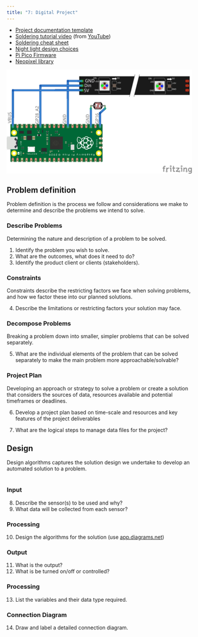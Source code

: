 ```yaml
---
title: "7: Digital Project"
---
```


- [Project documentation template](7digitalProject.pptx)
- [Soldering tutorial video](https://tmccatholiceduau-my.sharepoint.com/:v:/g/personal/aknight_tmc_catholic_edu_au/ESbtkG_fkwNArYszbg9YyEsB2jNfQllsAZQTrPo3GYkt1g?e=XhicgF) (from [YouTube](https://www.youtube.com/watch?v=Qps9woUGkvI&pp=ygUSc29sZGVyaW5nIHR1dG9yaWFs))
- [Soldering cheat sheet](cheatsheet.pdf)
- [Night light design choices](7digitalProjectDesigns.pptx)
- [Pi Pico Firmware](https://downloads.circuitpython.org/bin/raspberry_pi_pico/en_US/adafruit-circuitpython-raspberry_pi_pico-en_US-8.0.5.uf2)
- [Neopixel library](neopixel.mpy)

![Pico Layout](picoLayout.png)

## Problem definition 
Problem definition is the process we follow and considerations we make to determine and describe the problems we intend to solve.

### Describe Problems
Determining the nature and description of a 
problem to be solved. 

1. Identify the problem you wish to 
solve.  
2. What are the outcomes, what does it 
need to do? 
3. Identify the product client or clients (stakeholders). 
 
### Constraints
Constraints describe the restricting factors we face 
when solving problems, and how we factor these 
into our planned solutions. 

4. Describe the limitations or restricting 
factors your solution may face. 
 
### Decompose Problems
Breaking a problem down into smaller, simpler 
problems that can be solved separately.

5. What are the individual elements of 
the problem that can be solved 
separately to make the main problem 
more approachable/solvable?
 
### Project Plan
Developing an approach or strategy to solve a 
problem or create a solution that considers the 
sources of data, resources available and potential 
timeframes or deadlines. 

6. Develop a project plan based on 
time-scale and resources and key features of the 
project deliverables 
 
7. What are the logical steps to manage data files for 
the project? 

## Design 
Design algorithms captures the solution design we undertake to develop an automated solution to a problem.

<div class="mxgraph" style="max-width:100%;border:1px solid transparent;" data-mxgraph="{&quot;highlight&quot;:&quot;#0000ff&quot;,&quot;nav&quot;:true,&quot;resize&quot;:true,&quot;toolbar&quot;:&quot;zoom layers tags lightbox&quot;,&quot;edit&quot;:&quot;_blank&quot;,&quot;xml&quot;:&quot;&lt;mxfile host=\&quot;app.diagrams.net\&quot; modified=\&quot;2023-05-29T01:03:20.859Z\&quot; agent=\&quot;Mozilla/5.0 (Macintosh; Intel Mac OS X 10_15_7) AppleWebKit/605.1.15 (KHTML, like Gecko) Version/16.3 Safari/605.1.15\&quot; etag=\&quot;Ae5Cp8alQ_Nl-69zvpD8\&quot; version=\&quot;21.3.5\&quot;&gt;\n  &lt;diagram name=\&quot;Page-1\&quot; id=\&quot;theeIvWoAOZUXY_2hO-K\&quot;&gt;\n    &lt;mxGraphModel dx=\&quot;474\&quot; dy=\&quot;802\&quot; grid=\&quot;1\&quot; gridSize=\&quot;10\&quot; guides=\&quot;1\&quot; tooltips=\&quot;1\&quot; connect=\&quot;1\&quot; arrows=\&quot;1\&quot; fold=\&quot;1\&quot; page=\&quot;1\&quot; pageScale=\&quot;1\&quot; pageWidth=\&quot;827\&quot; pageHeight=\&quot;1169\&quot; math=\&quot;0\&quot; shadow=\&quot;0\&quot;&gt;\n      &lt;root&gt;\n        &lt;mxCell id=\&quot;0\&quot; /&gt;\n        &lt;mxCell id=\&quot;1\&quot; parent=\&quot;0\&quot; /&gt;\n        &lt;mxCell id=\&quot;BtPJ0RQ9yB9yxvm4DMkY-9\&quot; style=\&quot;edgeStyle=orthogonalEdgeStyle;rounded=0;orthogonalLoop=1;jettySize=auto;html=1;entryX=0;entryY=0.5;entryDx=0;entryDy=0;\&quot; edge=\&quot;1\&quot; parent=\&quot;1\&quot; source=\&quot;BtPJ0RQ9yB9yxvm4DMkY-2\&quot; target=\&quot;BtPJ0RQ9yB9yxvm4DMkY-3\&quot;&gt;\n          &lt;mxGeometry relative=\&quot;1\&quot; as=\&quot;geometry\&quot; /&gt;\n        &lt;/mxCell&gt;\n        &lt;mxCell id=\&quot;BtPJ0RQ9yB9yxvm4DMkY-2\&quot; value=\&quot;Input\&quot; style=\&quot;rounded=0;whiteSpace=wrap;html=1;fontFamily=Atkinson Hyperlegible;fontSource=https%3A%2F%2Ffonts.googleapis.com%2Fcss%3Ffamily%3DAtkinson%2BHyperlegible;fontStyle=0;fontSize=14;\&quot; vertex=\&quot;1\&quot; parent=\&quot;1\&quot;&gt;\n          &lt;mxGeometry x=\&quot;80\&quot; y=\&quot;280\&quot; width=\&quot;80\&quot; height=\&quot;40\&quot; as=\&quot;geometry\&quot; /&gt;\n        &lt;/mxCell&gt;\n        &lt;mxCell id=\&quot;BtPJ0RQ9yB9yxvm4DMkY-10\&quot; style=\&quot;edgeStyle=orthogonalEdgeStyle;rounded=0;orthogonalLoop=1;jettySize=auto;html=1;entryX=0;entryY=0.5;entryDx=0;entryDy=0;\&quot; edge=\&quot;1\&quot; parent=\&quot;1\&quot; source=\&quot;BtPJ0RQ9yB9yxvm4DMkY-3\&quot; target=\&quot;BtPJ0RQ9yB9yxvm4DMkY-4\&quot;&gt;\n          &lt;mxGeometry relative=\&quot;1\&quot; as=\&quot;geometry\&quot; /&gt;\n        &lt;/mxCell&gt;\n        &lt;mxCell id=\&quot;BtPJ0RQ9yB9yxvm4DMkY-3\&quot; value=\&quot;Processing\&quot; style=\&quot;rounded=0;whiteSpace=wrap;html=1;fontFamily=Atkinson Hyperlegible;fontSource=https%3A%2F%2Ffonts.googleapis.com%2Fcss%3Ffamily%3DAtkinson%2BHyperlegible;fontStyle=0;fontSize=14;\&quot; vertex=\&quot;1\&quot; parent=\&quot;1\&quot;&gt;\n          &lt;mxGeometry x=\&quot;200\&quot; y=\&quot;280\&quot; width=\&quot;80\&quot; height=\&quot;40\&quot; as=\&quot;geometry\&quot; /&gt;\n        &lt;/mxCell&gt;\n        &lt;mxCell id=\&quot;BtPJ0RQ9yB9yxvm4DMkY-4\&quot; value=\&quot;Output\&quot; style=\&quot;rounded=0;whiteSpace=wrap;html=1;fontFamily=Atkinson Hyperlegible;fontSource=https%3A%2F%2Ffonts.googleapis.com%2Fcss%3Ffamily%3DAtkinson%2BHyperlegible;fontStyle=0;fontSize=14;\&quot; vertex=\&quot;1\&quot; parent=\&quot;1\&quot;&gt;\n          &lt;mxGeometry x=\&quot;320\&quot; y=\&quot;280\&quot; width=\&quot;80\&quot; height=\&quot;40\&quot; as=\&quot;geometry\&quot; /&gt;\n        &lt;/mxCell&gt;\n        &lt;mxCell id=\&quot;BtPJ0RQ9yB9yxvm4DMkY-5\&quot; value=\&quot;&amp;lt;p&amp;gt;Sensors&amp;lt;br&amp;gt;&amp;lt;/p&amp;gt;\&quot; style=\&quot;text;html=1;strokeColor=none;fillColor=none;spacing=5;spacingTop=-20;whiteSpace=wrap;overflow=hidden;rounded=0;fontFamily=Atkinson Hyperlegible;fontSource=https%3A%2F%2Ffonts.googleapis.com%2Fcss%3Ffamily%3DAtkinson%2BHyperlegible;\&quot; vertex=\&quot;1\&quot; parent=\&quot;1\&quot;&gt;\n          &lt;mxGeometry x=\&quot;80\&quot; y=\&quot;330\&quot; width=\&quot;80\&quot; height=\&quot;30\&quot; as=\&quot;geometry\&quot; /&gt;\n        &lt;/mxCell&gt;\n        &lt;mxCell id=\&quot;BtPJ0RQ9yB9yxvm4DMkY-7\&quot; value=\&quot;&amp;lt;p&amp;gt;Algorithms&amp;lt;/p&amp;gt;&amp;lt;p&amp;gt;Code&amp;lt;/p&amp;gt;\&quot; style=\&quot;text;html=1;strokeColor=none;fillColor=none;spacing=5;spacingTop=-20;whiteSpace=wrap;overflow=hidden;rounded=0;fontFamily=Atkinson Hyperlegible;fontSource=https%3A%2F%2Ffonts.googleapis.com%2Fcss%3Ffamily%3DAtkinson%2BHyperlegible;\&quot; vertex=\&quot;1\&quot; parent=\&quot;1\&quot;&gt;\n          &lt;mxGeometry x=\&quot;200\&quot; y=\&quot;330\&quot; width=\&quot;80\&quot; height=\&quot;50\&quot; as=\&quot;geometry\&quot; /&gt;\n        &lt;/mxCell&gt;\n        &lt;mxCell id=\&quot;BtPJ0RQ9yB9yxvm4DMkY-8\&quot; value=\&quot;&amp;lt;p&amp;gt;?&amp;lt;/p&amp;gt;\&quot; style=\&quot;text;html=1;strokeColor=none;fillColor=none;spacing=5;spacingTop=-20;whiteSpace=wrap;overflow=hidden;rounded=0;fontFamily=Atkinson Hyperlegible;fontSource=https%3A%2F%2Ffonts.googleapis.com%2Fcss%3Ffamily%3DAtkinson%2BHyperlegible;\&quot; vertex=\&quot;1\&quot; parent=\&quot;1\&quot;&gt;\n          &lt;mxGeometry x=\&quot;320\&quot; y=\&quot;330\&quot; width=\&quot;80\&quot; height=\&quot;50\&quot; as=\&quot;geometry\&quot; /&gt;\n        &lt;/mxCell&gt;\n      &lt;/root&gt;\n    &lt;/mxGraphModel&gt;\n  &lt;/diagram&gt;\n&lt;/mxfile&gt;\n&quot;}"></div>
<script type="text/javascript" src="https://viewer.diagrams.net/js/viewer-static.min.js"></script>

### Input
8. Describe the sensor(s) to be used and why? 
9. What data will be collected from each sensor?

### Processing
10. Design the algorithms for the solution (use [app.diagrams.net](https://app.diagrams.net))
 
### Output
11. What is the output? 
12. What is be turned on/off or controlled?

### Processing
13. List the variables and their data type required. 

### Connection Diagram
14. Draw and label a detailed connection diagram. 
 
